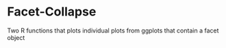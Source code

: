 # Facet-Collapse
Two R functions that plots individual plots from ggplots that contain a facet object
